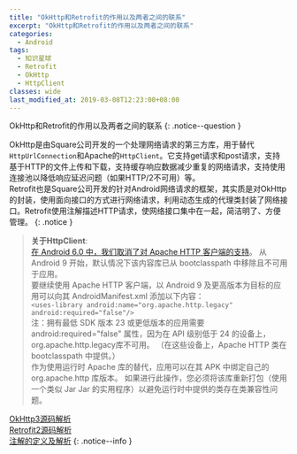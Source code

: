 ```yaml
---
title: "OkHttp和Retrofit的作用以及两者之间的联系"
excerpt: "OkHttp和Retrofit的作用以及两者之间的联系"
categories:
  - Android
tags:
  - 知识星球
  - Retrofit
  - OkHttp
  - HttpClient
classes: wide
last_modified_at: 2019-03-08T12:23:00+08:00
---
```


OkHttp和Retrofit的作用以及两者之间的联系
{: .notice--question }

OkHttp是由Square公司开发的一个处理网络请求的第三方库，用于替代`HttpUrlConnection`和Apache的`HttpClient`。它支持get请求和post请求，支持基于HTTP的文件上传和下载，支持缓存响应数据减少重复的网络请求，支持使用连接池以降低响应延迟问题（如果HTTP/2不可用）等。  
Retrofit也是Square公司开发的针对Android网络请求的框架，其实质是对OkHttp的封装，使用面向接口的方式进行网络请求，利用动态生成的代理类封装了网络接口。Retrofit使用注解描述HTTP请求，使网络接口集中在一起，简洁明了、方便管理。
{: .notice }

> **关于HttpClient**:  
> [在 Android 6.0 中，我们取消了对 Apache HTTP 客户端的支持](https://developer.android.com/about/versions/marshmallow/android-6.0-changes#behavior-apache-http-client)。 从 Android 9 开始，默认情况下该内容库已从 bootclasspath 中移除且不可用于应用。  
> 要继续使用 Apache HTTP 客户端，以 Android 9 及更高版本为目标的应用可以向其 AndroidManifest.xml 添加以下内容：  
> `<uses-library android:name="org.apache.http.legacy" android:required="false"/>`  
> 注：拥有最低 SDK 版本 23 或更低版本的应用需要 android:required="false" 属性，因为在 API 级别低于 24 的设备上，org.apache.http.legacy库不可用。 （在这些设备上，Apache HTTP 类在 bootclasspath 中提供。）  
> 作为使用运行时 Apache 库的替代，应用可以在其 APK 中绑定自己的 org.apache.http 库版本。 如果进行此操作，您必须将该库重新打包（使用一个类似 Jar Jar 的实用程序）以避免运行时中提供的类存在类兼容性问题。  

[OkHttp3源码解析](/android/okhttp/)  
[Retrofit2源码解析](/android/retrofit/)  
[注解的定义及解析](/android/annotation/)
{: .notice--info }